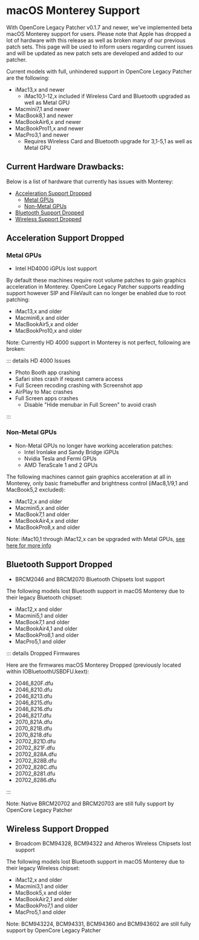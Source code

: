 # macOS Monterey Support

With OpenCore Legacy Patcher v0.1.7 and newer, we've implemented beta macOS Monterey support for users. Please note that Apple has dropped a lot of hardware with this release as well as broken many of our previous patch sets. This page will be used to inform users regarding current issues and will be updated as new patch sets are developed and added to our patcher.

Current models with full, unhindered support in OpenCore Legacy Patcher are the following:

* iMac13,x and newer
  * iMac10,1-12,x included if Wireless Card and Bluetooth upgraded as well as Metal GPU
* Macmini7,1 and newer
* MacBook8,1 and newer
* MacBookAir6,x and newer
* MacBookPro11,x and newer
* MacPro3,1 and newer
  * Requires Wireless Card and Bluetooth upgrade for 3,1-5,1 as well as Metal GPU

## Current Hardware Drawbacks:

Below is a list of hardware that currently has issues with Monterey:

* [Acceleration Support Dropped](#acceleration-support-dropped)
  * [Metal GPUs](#metal-gpus)
  * [Non-Metal GPUs](#non-metal-gpus)
* [Bluetooth Support Dropped](#bluetooth-support-dropped)
* [Wireless Support Dropped](#wireless-support-dropped)

## Acceleration Support Dropped

### Metal GPUs

* Intel HD4000 iGPUs lost support

By default these machines require root volume patches to gain graphics acceleration in Monterey. OpenCore Legacy Patcher supports readding support however SIP and FileVault can no longer be enabled due to root patching:

* iMac13,x and older
* Macmini6,x and older
* MacBookAir5,x and older
* MacBookPro10,x and older

Note: Currently HD 4000 support in Monterey is not perfect, following are broken:

::: details HD 4000 Issues

* Photo Booth app crashing
* Safari sites crash if request camera access
* Full Screen recoding crashing with Screenshot app
* AirPlay to Mac crashes
* Full Screen apps crashes
  * Disable "Hide menubar in Full Screen" to avoid crash

:::

### Non-Metal GPUs

* Non-Metal GPUs no longer have working acceleration patches:
  * Intel Ironlake and Sandy Bridge iGPUs
  * Nvidia Tesla and Fermi GPUs
  * AMD TeraScale 1 and 2 GPUs

The following machines cannot gain graphics acceleration at all in Monterey, only basic framebuffer and brightness control (iMac8,1/9,1 and MacBook5,2 excluded):

* iMac12,x and older
* Macmini5,x and older
* MacBook7,1 and older
* MacBookAir4,x and older
* MacBookPro8,x and older

Note: iMac10,1 through iMac12,x can be upgraded with Metal GPUs, [see here for more info](https://forums.macrumors.com/threads/2011-imac-graphics-card-upgrade.1596614/)

## Bluetooth Support Dropped 

* BRCM2046 and BRCM2070 Bluetooth Chipsets lost support

The following models lost Bluetooth support in macOS Monterey due to their legacy Bluetooth chipset:

* iMac12,x and older
* Macmini5,1 and older
* MacBook7,1 and older
* MacBookAir4,1 and older
* MacBookPro8,1 and older
* MacPro5,1 and older

::: details Dropped Firmwares 

Here are the firmwares macOS Monterey Dropped (previously located within IOBluetoothUSBDFU.kext):

* 2046_820F.dfu
* 2046_8210.dfu
* 2046_8213.dfu
* 2046_8215.dfu
* 2046_8216.dfu
* 2046_8217.dfu
* 2070_821A.dfu
* 2070_821B.dfu
* 2070_8218.dfu
* 20702_821D.dfu
* 20702_821F.dfu
* 20702_828A.dfu
* 20702_828B.dfu
* 20702_828C.dfu
* 20702_8281.dfu
* 20702_8286.dfu

:::

Note: Native BRCM20702 and BRCM20703 are still fully support by OpenCore Legacy Patcher

## Wireless Support Dropped

* Broadcom BCM94328, BCM94322 and Atheros Wireless Chipsets lost support

The following models lost Bluetooth support in macOS Monterey due to their legacy Wireless chipset:

* iMac12,x and older
* Macmini3,1 and older
* MacBook5,x and older
* MacBookAir2,1 and older
* MacBookPro7,1 and older
* MacPro5,1 and older

Note: BCM943224, BCM94331, BCM94360 and BCM943602 are still fully support by OpenCore Legacy Patcher